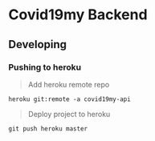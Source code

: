# Covid19my Backend

## Developing

### Pushing to heroku

> Add heroku remote repo

```shell
heroku git:remote -a covid19my-api
```

> Deploy project to heroku

```shell
git push heroku master
```